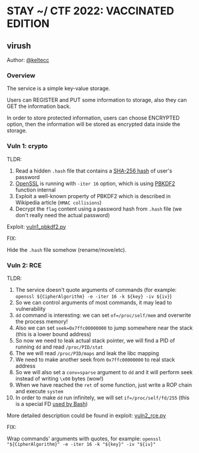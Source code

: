 # STAY ~/ CTF 2022: VACCINATED EDITION

## virush

Author: [@keltecc](https://github.com/keltecc)

### Overview

The service is a simple key-value storage.

Users can REGISTER and PUT some information to storage, also they can GET the information back.

In order to store protected information, users can choose ENCRYPTED option, then the information will be stored as encrypted data inside the storage.

### Vuln 1: crypto

TLDR:

1. Read a hidden `.hash` file that contains a [SHA-256 hash](https://en.wikipedia.org/wiki/SHA-2) of user's password
2. [OpenSSL](https://en.wikipedia.org/wiki/OpenSSL) is running with `-iter 16` option, which is using [PBKDF2](https://en.wikipedia.org/wiki/PBKDF2) function internal
3. Exploit a well-known property of PBKDF2 which is described in Wikipedia article (`HMAC collisions`)
4. Decrypt the `flag` content using a password hash from `.hash` file (we don't really need the actual password)

Exploit: [vuln1_pbkdf2.py](vuln1_pbkdf2.py)

FIX:

Hide the `.hash` file somehow (rename/move/etc).

### Vuln 2: RCE

TLDR:

1. The service doesn't quote arguments of commands (for example: `openssl ${CipherAlgorithm} -e -iter 16 -k ${key} -iv ${iv}`)
2. So we can control arguments of most commands, it may lead to vulnerability
3. `dd` command is interesting: we can set `of=/proc/self/mem` and overwrite the process memory!
4. Also we can set `seek=0x7ffc00000000` to jump somewhere near the stack (this is a lower bound address)
5. So now we need to leak actual stack pointer, we will find a PID of running `dd` and read `/proc/PID/stat`
6. The we will read `/proc/PID/maps` and leak the libc mapping
7. We need to make another seek from `0x7ffc00000000` to real stack address
8. So we will also set a `conv=sparse` argument to `dd` and it will perform seek instead of writing `\x00` bytes (wow!)
9. When we have reached the `ret` of some function, just write a ROP chain and execute `system`
10. In order to make `dd` run infinitely, we will set `if=/proc/self/fd/255` (this is a special FD [used by Bash](https://stackoverflow.com/q/29729906))

More detailed description could be found in exploit: [vuln2_rce.py](vuln2_rce.py)

FIX:

Wrap commands' arguments with quotes, for example: `openssl "${CipherAlgorithm}" -e -iter 16 -k "${key}" -iv "${iv}"`
